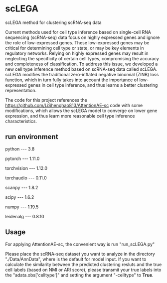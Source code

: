 # scLEGA
scLEGA method for clustering scRNA-seq data

Current methods used for cell type inference based on single-cell RNA sequencing (scRNA-seq) data focus on highly expressed genes and ignore the role of low-expressed genes. These low-expressed genes may be critical for determining cell type or state, or may be key elements in regulatory networks. Relying on highly expressed genes may result in neglecting the specificity of certain cell types, compromising the accuracy and completeness of classification. To address this issue, we developed a new cell type inference method based on scRNA-seq data called scLEGA. scLEGA modifies the traditional zero-inflated negative binomial (ZINB) loss function, which in turn fully takes into account the importance of low-expressed genes in cell type inference, and thus learns a better clustering representation.

The code for this project references the https://github.com/LiShenghao813/AttentionAE-sc code with some modifications, which allows the scLEGA model to converge on lower gene expression, and thus learn more reasonable cell type inference characteristics.
## run environment

python --- 3.8

pytorch --- 1.11.0

torchvision --- 1.12.0

torchaudio --- 0.11.0

scanpy --- 1.8.2

scipy --- 1.6.2

numpy --- 1.19.5

leidenalg --- 0.8.10





## Usage
For applying AttentionAE-sc, the convenient way is  run "run_scLEGA.py"

Please place the scRNA-seq dataset you want to analyze in the directory "./Data/AnnData", where is the default for model input.
If you want to calculate the similarity between the predicted clustering resluts and the true cell labels (based on NMI or ARI score), please transmit your true labels into the "adata.obs['celltype']" and setting the argument "-celltype" to **True**.

